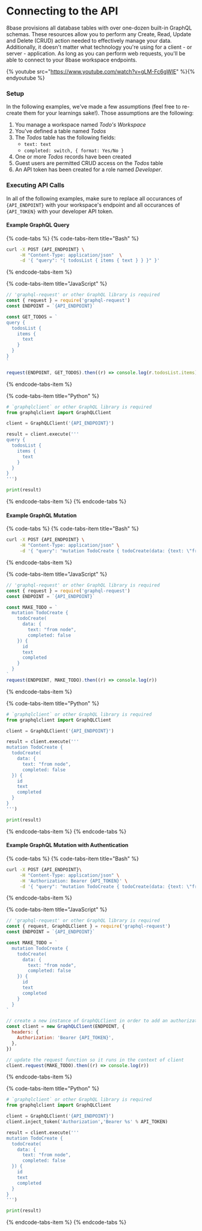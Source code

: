 # Connecting to the API

8base provisions all database tables with over one-dozen built-in GraphQL schemas. These resources allow you to perform any Create, Read, Update and Delete \(CRUD\) action needed to effectively manage your data. Additionally, it doesn't matter what technology you're using for a client - or server - application. As long as you can perform web requests, you'll be able to connect to your 8base workspace endpoints.

{% youtube src="https://www.youtube.com/watch?v=gLM-Fc6gWlE" %}{% endyoutube %}

### Setup

In the following examples, we've made a few assumptions \(feel free to re-create them for your learnings sake!\). Those assumptions are the following:

1. You manage a workspace named _Todo's Workspace_
2. You've defined a table named _Todos_
3. The _Todos_ table has the following fields:
   * `text: text`
   * `completed: switch, { format: Yes/No }`
4. One or more _Todos_ records have been created
5. Guest users are permitted CRUD access on the _Todos_ table
6. An API token has been created for a role named _Developer_.

### Executing API Calls

In all of the following examples, make sure to replace all occurances of `{API_ENDPOINT}` with your workspace's endpoint and all occurances of `{API_TOKEN}` with your developer API token.

#### Example GraphQL Query

{% code-tabs %}
{% code-tabs-item title="Bash" %}
```bash
curl -X POST {API_ENDPOINT} \
     -H "Content-Type: application/json"  \
     -d '{ "query": "{ todosList { items { text } } }" }'
```
{% endcode-tabs-item %}

{% code-tabs-item title="JavaScript" %}
```javascript
// 'graphql-request' or other GraphQL library is required
const { request } = require('graphql-request')
const ENDPOINT = `{API_ENDPOINT}`

const GET_TODOS = `
query {
  todosList {
    items {
      text
    }
  }
}
`

request(ENDPOINT, GET_TODOS).then((r) => console.log(r.todosList.items))
```
{% endcode-tabs-item %}

{% code-tabs-item title="Python" %}
```python
# `graphqlclient` or other GraphQL library is required
from graphqlclient import GraphQLClient

client = GraphQLClient('{API_ENDPOINT}')

result = client.execute('''
query {
  todosList {
    items {
      text
    }
  }
}
''')

print(result)
```
{% endcode-tabs-item %}
{% endcode-tabs %}

#### Example GraphQL Mutation

{% code-tabs %}
{% code-tabs-item title="Bash" %}
```bash
curl -X POST {API_ENDPOINT} \
     -H "Content-Type: application/json" \
     -d '{ "query": "mutation TodoCreate { todoCreate(data: {text: \"from CURL\", completed: false}) {id text completed}}"}'
```
{% endcode-tabs-item %}

{% code-tabs-item title="JavaScript" %}
```javascript
// 'graphql-request' or other GraphQL library is required
const { request } = require('graphql-request')
const ENDPOINT = `{API_ENDPOINT}`

const MAKE_TODO = `
  mutation TodoCreate {
    todoCreate(
      data: {
        text: "from node",
        completed: false
    }) {
      id
      text
      completed
    }
  }
`
request(ENDPOINT, MAKE_TODO).then((r) => console.log(r))
```
{% endcode-tabs-item %}

{% code-tabs-item title="Python" %}
```python
# `graphqlclient` or other GraphQL library is required
from graphqlclient import GraphQLClient

client = GraphQLClient('{API_ENDPOINT}')

result = client.execute('''
mutation TodoCreate {
  todoCreate(
    data: {
      text: "from node",
      completed: false
  }) {
    id
    text
    completed
  }
}
''')

print(result)
```
{% endcode-tabs-item %}
{% endcode-tabs %}

#### Example GraphQL Mutation with Authentication

{% code-tabs %}
{% code-tabs-item title="Bash" %}
```bash
curl -X POST {API_ENDPOINT}\
     -H "Content-Type: application/json" \
     -H 'Authorization: Bearer {API_TOKEN}' \
     -d '{ "query": "mutation TodoCreate { todoCreate(data: {text: \"from CURL with auth\", completed: false}) {id text completed}} "}'
```
{% endcode-tabs-item %}

{% code-tabs-item title="JavaScript" %}
```javascript
// 'graphql-request' or other GraphQL library is required
const { request, GraphQLClient } = require('graphql-request')
const ENDPOINT = `{API_ENDPOINT}`

const MAKE_TODO = `
  mutation TodoCreate {
    todoCreate(
      data: {
        text: "from node",
        completed: false
    }) {
      id
      text
      completed
    }
  }
`

// create a new instance of GraphQLClient in order to add an authorization header
const client = new GraphQLClient(ENDPOINT, {
  headers: {
    Authorization: 'Bearer {API_TOKEN}',
  },
})

// update the request function so it runs in the context of client
client.request(MAKE_TODO).then((r) => console.log(r))
```
{% endcode-tabs-item %}

{% code-tabs-item title="Python" %}
```python
# `graphqlclient` or other GraphQL library is required
from graphqlclient import GraphQLClient

client = GraphQLClient('{API_ENDPOINT}')
client.inject_token('Authorization','Bearer %s' % API_TOKEN)

result = client.execute('''
mutation TodoCreate {
  todoCreate(
    data: {
      text: "from node",
      completed: false
  }) {
    id
    text
    completed
  }
}
''')

print(result)
```
{% endcode-tabs-item %}
{% endcode-tabs %}
